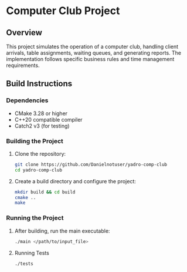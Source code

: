 # Computer Club Project

## Overview

This project simulates the operation of a computer club, handling client arrivals, table assignments, waiting queues, and generating reports. The implementation follows specific business rules and time management requirements.

## Build Instructions

### Dependencies
- CMake 3.28 or higher
- C++20 compatible compiler
- Catch2 v3 (for testing)

### Building the Project

1. Clone the repository:
   ```bash
   git clone https://github.com/Danielnotuser/yadro-comp-club
   cd yadro-comp-club
2. Create a build directory and configure the project:
    ```bash
    mkdir build && cd build
    cmake ..
    make
### Running the Project
1. After building, run the main executable:
    ```bash
    ./main </path/to/input_file>
2. Running Tests
    ```bash
    ./tests
